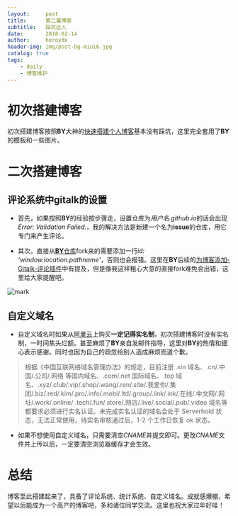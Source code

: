 ```yaml
---
layout:     post
title:      第二篇博客
subtitle:   踩坑达人
date:       2018-02-14
author:     heroydx
header-img: img/post-bg-miui6.jpg
catalog: true
tags:
    - daily
    - 博客维护
---
```

# 初次搭建博客

初次搭建博客按照**BY**大神的[快速搭建个人博客](http://qiubaiying.top/2017/02/06/%E5%BF%AB%E9%80%9F%E6%90%AD%E5%BB%BA%E4%B8%AA%E4%BA%BA%E5%8D%9A%E5%AE%A2/)基本没有踩坑，这里完全套用了**BY**的模板和一些图片。

# 二次搭建博客

## 评论系统中gitalk的设置

* 首先，如果按照**BY**的经验按步骤走，设置仓库为*用户名.github.io*的话会出现*Error: Validation Failed.*，我的解决方法是新建一个名为**issue**的仓库，用它专门来产生评论。

* 其次，直接从[**BY**仓库](https://github.com/qiubaiying/qiubaiying.github.io)fork来的需要添加一行*id: 'window.location.pathname'*，否则也会报错。这里在**BY**后续的[为博客添加-Gitalk-评论插件](http://qiubaiying.top/2017/12/19/%E4%B8%BA%E5%8D%9A%E5%AE%A2%E6%B7%BB%E5%8A%A0-Gitalk-%E8%AF%84%E8%AE%BA%E6%8F%92%E4%BB%B6/)中有提及，但是像我这样粗心大意的直接fork难免会出错，这里给大家提醒吧。

![mark](http://p3vekuvea.bkt.clouddn.com/blog/180214/BHl1e536Kf.png?imageslim)

## 自定义域名

* 自定义域名时如果从[阿里云](https://wanwang.aliyun.com/domain/?spm=5176.8006371.1007.dnetcndomain.q1ys4x)上购买**一定记得实名制**，初次搭建博客时没有实名制，一时间焦头烂额。甚至麻烦了**BY**亲自发邮件指导，这里对**BY**的热情和细心表示感谢。同时也因为自己的疏忽给别人造成麻烦而道个歉。

> 根据《中国互联网络域名管理办法》的规定，目前注册 .xin 域名、.cn/.中国/.公司/.网络 等国内域名、.com/.net 国际域名、.top 域名、.xyz/.club/.vip/.shop/.wang/.ren/.site/.我爱你/.集团/.biz/.red/.kim/.pro/.info/.mobi/.ltd/.group/.link/.ink/.在线/.中文网/.网址/.work/.online/ .tech/.fun/.store/.网店/.live/.social/.pub/.video 域名等都要求必须进行实名认证。未完成实名认证的域名会处于 Serverhold 状态，无法正常使用，待实名审核通过后，1-2 个工作日恢复 ok 状态。

* 如果不想使用自定义域名，只需要清空*CNAME*并提交即可。更改*CNAME*文件并上传以后，一定要清空浏览器缓存才会生效。

# 总结

博客至此搭建起来了，具备了评论系统、统计系统、自定义域名。成就感爆棚，希望以后能成为一个高产的博客吧，多和诸位同学交流。这里也祝大家过年好哇！
